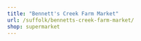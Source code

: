 ```yaml
---
title: "Bennett's Creek Farm Market"
url: /suffolk/bennetts-creek-farm-market/
shop: supermarket
---
```

